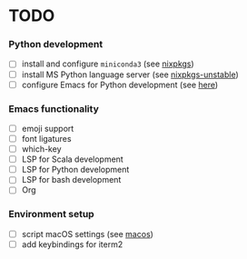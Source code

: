 # TODO

### Python development

- [ ] install and configure `miniconda3` (see [nixpkgs](https://github.com/NixOS/nixpkgs/blob/4bd1938e03e1caa49a6da1ec8cff802348458f05/pkgs/tools/package-management/conda/default.nix))
- [ ] install MS Python language server (see [nixpkgs-unstable](https://github.com/NixOS/nixpkgs/blob/3c0e3697520cbe7d9eb3a64bfd87de840bf4aa77/pkgs/development/dotnet-modules/python-language-server/default.nix))
- [ ] configure Emacs for Python development (see [here](https://emacs-lsp.github.io/lsp-python-ms/#nixos))

### Emacs functionality

- [ ] emoji support
- [ ] font ligatures
- [ ] which-key
- [ ] LSP for Scala development
- [ ] LSP for Python development
- [ ] LSP for bash development
- [ ] Org

### Environment setup

- [ ] script macOS settings (see [macos](https://github.com/mathiasbynens/dotfiles/blob/0cd43d175a25c0e13e1e06ab31ccfd9f0169cf73/.macos))
- [ ] add keybindings for iterm2
